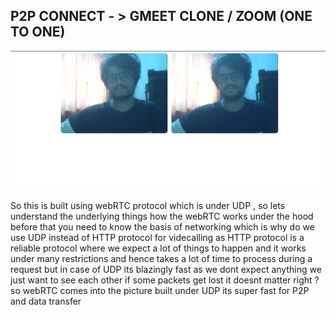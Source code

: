 ## P2P CONNECT  - > GMEET CLONE / ZOOM (ONE TO ONE)
![](https://github.com/ankush109/gmeet_WebRTC/blob/main/client/face.png?raw=true)

 So this is built using webRTC protocol which is under UDP , so lets understand the underlying things how the webRTC works under the hood before that you need to know the basis of networking which is why do we use UDP 
 instead of HTTP protocol for videcalling as HTTP protocol is a reliable protocol where we expect a lot of things to happen and it works under many restrictions and hence takes a lot of time to process during a request 
 but in case of UDP its blazingly fast as we dont expect anything we just want to see each other if some packets get lost it doesnt matter right ?  so webRTC comes into the picture built under UDP its super fast for P2P 
 and data transfer 
